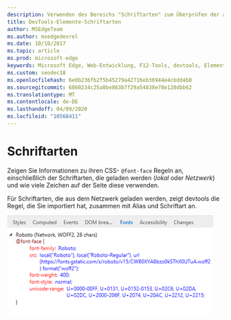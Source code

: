 ```yaml
---
description: Verwenden des Bereichs "Schriftarten" zum Überprüfen der auf der Seite verwendeten Schriftarten
title: DevTools-Elemente-Schriftarten
author: MSEdgeTeam
ms.author: msedgedevrel
ms.date: 10/10/2017
ms.topic: article
ms.prod: microsoft-edge
keywords: Microsoft Edge, Web-Entwicklung, F12-Tools, devtools, Elemente, Schriftarten, @Font-Face
ms.custom: seodec18
ms.openlocfilehash: 6e0b236fb2f5b45279a42716eb36944e4cbdd4b0
ms.sourcegitcommit: 6860234c25a8be863b7f29a54838e78e120dbb62
ms.translationtype: MT
ms.contentlocale: de-DE
ms.lasthandoff: 04/09/2020
ms.locfileid: "10568411"
---
```

# Schriftarten

Zeigen Sie Informationen zu ihren CSS- `@font-face` Regeln an, einschließlich der Schriftarten, die geladen werden (*lokal* oder *Netzwerk*) und wie viele Zeichen auf der Seite diese verwenden.

Für Schriftarten, die aus dem Netzwerk geladen werden, zeigt devtools die Regel, die Sie importiert hat, zusammen mit Alias und Schriftart an.

![Bereich ' Schriftarten '](../media/elements_fonts.png)